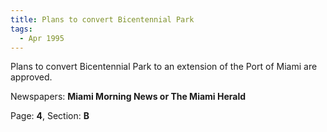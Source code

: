 ```yaml
---  
title: Plans to convert Bicentennial Park  
tags:  
  - Apr 1995  
---  
```

  
Plans to convert Bicentennial Park to an extension of the Port of Miami are approved.  
  
Newspapers: **Miami Morning News or The Miami Herald**  
  
Page: **4**, Section: **B** 
